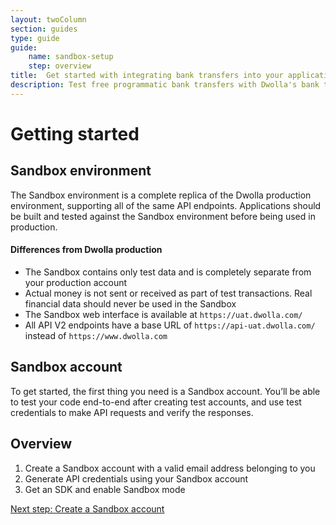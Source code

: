 ```yaml
---
layout: twoColumn
section: guides
type: guide
guide: 
    name: sandbox-setup
    step: overview
title:  Get started with integrating bank transfers into your application
description: Test free programmatic bank transfers with Dwolla's bank transfer API in our developer sandbox. 
---
```


# Getting started

## Sandbox environment

The Sandbox environment is a complete replica of the Dwolla production environment, supporting all of the same API endpoints. Applications should be built and tested against the Sandbox environment before being used in production.

#### Differences from Dwolla production

- The Sandbox contains only test data and is completely separate from your production account
- Actual money is not sent or received as part of test transactions. Real financial data should never be used in the Sandbox
- The Sandbox web interface is available at `https://uat.dwolla.com/`
- All API V2 endpoints have a base URL of `https://api-uat.dwolla.com/` instead of `https://www.dwolla.com`

## Sandbox account

To get started, the first thing you need is a Sandbox account. You’ll be able to test your code end-to-end after creating test accounts, and use test credentials to make API requests and verify the responses.

## Overview

1. Create a Sandbox account with a valid email address belonging to you
2. Generate API credentials using your Sandbox account
2. Get an SDK and enable Sandbox mode

<nav class="pager-nav">
<a href="" style="display:none;"></a>
<a href="01-create-sandbox-account.html">Next step: Create a Sandbox account</a>
</nav>
